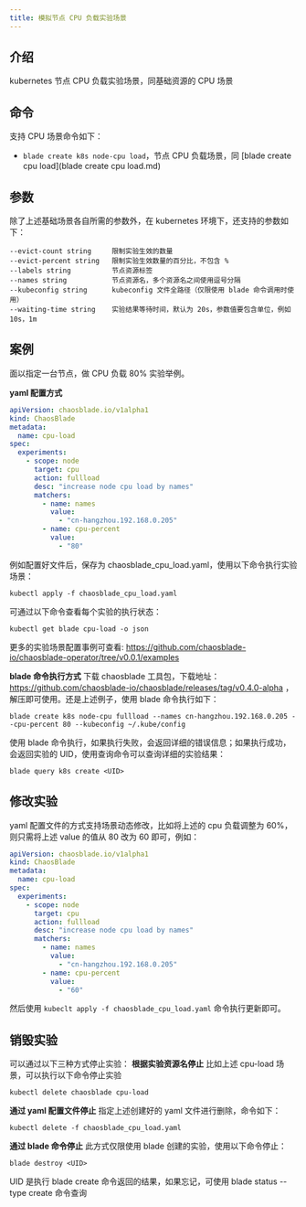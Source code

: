 ```yaml
---
title: 模拟节点 CPU 负载实验场景
---
```


## 介绍

kubernetes 节点 CPU 负载实验场景，同基础资源的 CPU 场景

## 命令

支持 CPU 场景命令如下：

- `blade create k8s node-cpu load`，节点 CPU 负载场景，同 [blade create cpu load](blade create cpu load.md)

## 参数

除了上述基础场景各自所需的参数外，在 kubernetes 环境下，还支持的参数如下：

```
--evict-count string     限制实验生效的数量
--evict-percent string   限制实验生效数量的百分比，不包含 %
--labels string          节点资源标签
--names string           节点资源名，多个资源名之间使用逗号分隔
--kubeconfig string      kubeconfig 文件全路径（仅限使用 blade 命令调用时使用）
--waiting-time string    实验结果等待时间，默认为 20s，参数值要包含单位，例如 10s，1m
```

## 案例

面以指定一台节点，做 CPU 负载 80% 实验举例。

**yaml 配置方式**

```yaml
apiVersion: chaosblade.io/v1alpha1
kind: ChaosBlade
metadata:
  name: cpu-load
spec:
  experiments:
    - scope: node
      target: cpu
      action: fullload
      desc: "increase node cpu load by names"
      matchers:
        - name: names
          value:
            - "cn-hangzhou.192.168.0.205"
        - name: cpu-percent
          value:
            - "80"
```

例如配置好文件后，保存为 chaosblade_cpu_load.yaml，使用以下命令执行实验场景：

```
kubectl apply -f chaosblade_cpu_load.yaml
```

可通过以下命令查看每个实验的执行状态：

```
kubectl get blade cpu-load -o json
```

更多的实验场景配置事例可查看: https://github.com/chaosblade-io/chaosblade-operator/tree/v0.0.1/examples

**blade 命令执行方式**
下载 chaosblade 工具包，下载地址：https://github.com/chaosblade-io/chaosblade/releases/tag/v0.4.0-alpha ，解压即可使用。还是上述例子，使用 blade 命令执行如下：

```shell
blade create k8s node-cpu fullload --names cn-hangzhou.192.168.0.205 --cpu-percent 80 --kubeconfig ~/.kube/config
```

使用 blade 命令执行，如果执行失败，会返回详细的错误信息；如果执行成功，会返回实验的 UID，使用查询命令可以查询详细的实验结果：

```
blade query k8s create <UID>
```

## 修改实验

yaml 配置文件的方式支持场景动态修改，比如将上述的 cpu 负载调整为 60%，则只需将上述 value 的值从 80 改为 60 即可，例如：

```yaml
apiVersion: chaosblade.io/v1alpha1
kind: ChaosBlade
metadata:
  name: cpu-load
spec:
  experiments:
    - scope: node
      target: cpu
      action: fullload
      desc: "increase node cpu load by names"
      matchers:
        - name: names
          value:
            - "cn-hangzhou.192.168.0.205"
        - name: cpu-percent
          value:
            - "60"
```

然后使用 `kubeclt apply -f chaosblade_cpu_load.yaml` 命令执行更新即可。

## 销毁实验

可以通过以下三种方式停止实验：
**根据实验资源名停止**
比如上述 cpu-load 场景，可以执行以下命令停止实验

```
kubectl delete chaosblade cpu-load
```

**通过 yaml 配置文件停止**
指定上述创建好的 yaml 文件进行删除，命令如下：

```
kubectl delete -f chaosblade_cpu_load.yaml
```

**通过 blade 命令停止**
此方式仅限使用 blade 创建的实验，使用以下命令停止：

```
blade destroy <UID>
```

UID 是执行 blade create 命令返回的结果，如果忘记，可使用 blade status --type create 命令查询

